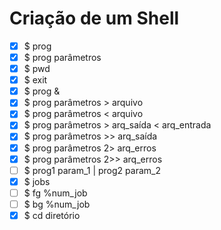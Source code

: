 # Criação de um Shell

- [x] $ prog
- [x] $ prog parâmetros
- [x] $ pwd
- [x] $ exit  
- [x] $ prog &
- [x] $ prog parâmetros > arquivo
- [x] $ prog parâmetros < arquivo
- [x] $ prog parâmetros > arq_saída < arq_entrada
- [x] $ prog parâmetros >> arq_saída
- [x] $ prog parâmetros 2> arq_erros
- [x] $ prog parâmetros 2>> arq_erros
- [ ] $ prog1 param_1 | prog2 param_2
- [x] $ jobs
- [ ] $ fg %num_job
- [ ] $ bg %num_job
- [x] $ cd diretório
